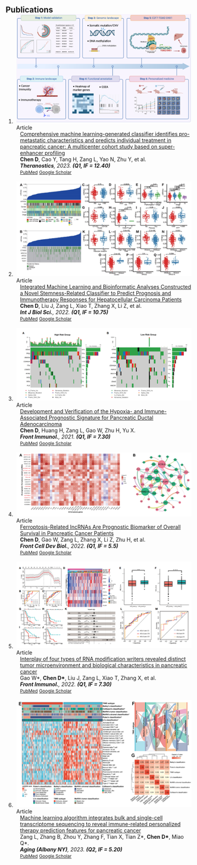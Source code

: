 
<h2 id="publications" style="margin: 2px 0px -15px;">Publications</h2>

<div class="publications"> 
<ol class="bibliography">

<li>
<div class="pub-row">

  <div class="col-sm-3 abbr" style="position: relative;padding-right: 5px;padding-left: 5px;">
    <img src="assets/img/01.png" class="teaser img-fluid z-depth-1">
    <abbr class="badge">Article</abbr>
  </div>

  <div class="col-sm-9" style="position: relative;padding-right: 5x;padding-left: 15px;">
    <div class="title"><a href="https://pubmed.ncbi.nlm.nih.gov/37351165/"> Comprehensive machine learning-generated classifier identifies pro-metastatic characteristics and predicts individual treatment in pancreatic cancer: A multicenter cohort study based on super-enhancer profiling</a></div>
    <div class="author"><strong>Chen D</strong>, Cao Y, Tang H, Zang L, Yao N, Zhu Y, et al.</div>
    <div class="periodical"><em><strong>Theranostics</strong>, 2023. <strong>(Q1, IF = 12.40)</strong></em></div>
    <div class="links">
    <a href="https://pubmed.ncbi.nlm.nih.gov/37351165/" class="btn btn-sm z-depth-0" role="button" target="_blank" style="font-size:12px;">PubMed</a>
    <a href="https://scholar.google.com/scholar?hl=en&as_sdt=0%2C5&q=Comprehensive+machine+learning-generated+classifier+identifies+pro-metastatic+characteristics+and+predicts+individual+treatment+in+pancreatic+cancer%3A+A+multicenter+cohort+study+based+on+super-enhancer+profiling.&btnG=" class="btn btn-sm z-depth-0" role="button" target="_blank" style="font-size:12px;">Google Scholar</a>
    </div>
  </div>
</div>
</li>

<br>

<li>
<div class="pub-row">

  <div class="col-sm-3 abbr" style="position: relative;padding-right: 5px;padding-left: 5px;">
    <img src="assets/img/02.png" class="teaser img-fluid z-depth-1">
    <abbr class="badge">Article</abbr>
  </div>

  <div class="col-sm-9" style="position: relative;padding-right: 5x;padding-left: 15px;">
    <div class="title"><a href="https://pubmed.ncbi.nlm.nih.gov/34975338/">Integrated Machine Learning and Bioinformatic Analyses Constructed a Novel Stemness-Related Classifier to Predict Prognosis and Immunotherapy Responses for Hepatocellular Carcinoma Patients</a></div>
    <div class="author"><strong>Chen D</strong>, Liu J, Zang L, Xiao T, Zhang X, Li Z, et al. </div>
    <div class="periodical"><em><strong>Int J Biol Sci.</strong>, 2022. <strong>(Q1, IF = 10.75)</strong></em></div>
    <div class="links">
    <a href="https://pubmed.ncbi.nlm.nih.gov/34975338/" class="btn btn-sm z-depth-0" role="button" target="_blank" style="font-size:12px;">PubMed</a>
    <a href="https://scholar.google.com/scholar?hl=en&as_sdt=0%2C5&q=Integrated+Machine+Learning+and+Bioinformatic+Analyses+Constructed+a+Novel+Stemness-Related+Classifier+to+Predict+Prognosis+and+Immunotherapy+Responses+for+Hepatocellular+Carcinoma+Patients.&btnG=" class="btn btn-sm z-depth-0" role="button" target="_blank" style="font-size:12px;">Google Scholar</a>
    </div>
  </div>
</div>
</li>

<br>

<li>
<div class="pub-row">

  <div class="col-sm-3 abbr" style="position: relative;padding-right: 5px;padding-left: 5px;">
    <img src="assets/img/03.png" class="teaser img-fluid z-depth-1">
    <abbr class="badge">Article</abbr>
  </div>

  <div class="col-sm-9" style="position: relative;padding-right: 5x;padding-left: 15px;">
    <div class="title"><a href="https://pubmed.ncbi.nlm.nih.gov/34691034/">Development and Verification of the Hypoxia- and Immune-Associated Prognostic Signature for Pancreatic Ductal Adenocarcinoma</a></div>
    <div class="author"><strong>Chen D</strong>, Huang H, Zang L, Gao W, Zhu H, Yu X.</div>
    <div class="periodical"><em><strong>Front Immunol.</strong>, 2021. <strong>(Q1, IF = 7.30)</strong></em></div>
    <div class="links">
      <a href="https://pubmed.ncbi.nlm.nih.gov/34691034/" class="btn btn-sm z-depth-0" role="button" target="_blank" style="font-size:12px;">PubMed</a>
    <a href="https://scholar.google.com/scholar?hl=en&as_sdt=0%2C5&q=Development+and+Verification+of+the+Hypoxia-+and+Immune-Associated+Prognostic+Signature+for+Pancreatic+Ductal+Adenocarcinoma&btnG=" class="btn btn-sm z-depth-0" role="button" target="_blank" style="font-size:12px;">Google Scholar</a>
    </div>
  </div>
</div>
</li>


<br>


<li>
<div class="pub-row">

  <div class="col-sm-3 abbr" style="position: relative;padding-right: 5px;padding-left: 5px;">
    <img src="assets/img/04.png" class="teaser img-fluid z-depth-1">
    <abbr class="badge">Article</abbr>
  </div>

  <div class="col-sm-9" style="position: relative;padding-right: 5x;padding-left: 15px;">
    <div class="title"><a href="https://pubmed.ncbi.nlm.nih.gov/35223846/">Ferroptosis-Related IncRNAs Are Prognostic Biomarker of Overall Survival in Pancreatic Cancer Patients</a></div>
    <div class="author"><strong>Chen D</strong>, Gao W, Zang L, Zhang X, Li Z, Zhu H, et al.</div>
    <div class="periodical"><em><strong>Front Cell Dev Biol.</strong>, 2022. <strong>(Q1, IF = 5.5)</strong></em></div>
    <div class="links">
       <a href="https://pubmed.ncbi.nlm.nih.gov/35223846/" class="btn btn-sm z-depth-0" role="button" target="_blank" style="font-size:12px;">PubMed</a>
    <a href="https://scholar.google.com/scholar?hl=en&as_sdt=0%2C5&q=Ferroptosis-Related+IncRNAs+Are+Prognostic+Biomarker+of+Overall+Survival+in+Pancreatic+Cancer+Patients&btnG=" class="btn btn-sm z-depth-0" role="button" target="_blank" style="font-size:12px;">Google Scholar</a>
    </div>
  </div>
</div>
</li>



<br>



<li>
<div class="pub-row">

  <div class="col-sm-3 abbr" style="position: relative;padding-right: 5px;padding-left: 5px;">
    <img src="assets/img/05.png" class="teaser img-fluid z-depth-1">
    <abbr class="badge">Article</abbr>
  </div>

  <div class="col-sm-9" style="position: relative;padding-right: 5x;padding-left: 15px;">
    <div class="title"><a href="https://pubmed.ncbi.nlm.nih.gov/36601127/">Interplay of four types of RNA modification writers revealed distinct tumor microenvironment and biological characteristics in pancreatic cancer</a></div>
    <div class="author">Gao W*, <strong>Chen D*</strong>, Liu J, Zang L, Xiao T, Zhang X, et al.</div>
    <div class="periodical"><em><strong>Front Immunol.</strong>, 2022. <strong>(Q1, IF = 7.30)</strong></em></div>
    <div class="links">
       <a href="https://pubmed.ncbi.nlm.nih.gov/36601127/" class="btn btn-sm z-depth-0" role="button" target="_blank" style="font-size:12px;">PubMed</a>
    <a href="https://scholar.google.com/scholar?hl=en&as_sdt=0%2C5&q=Interplay+of+four+types+of+RNA+modification+writers+revealed+distinct+tumor+microenvironment+and+biological+characteristics+in+pancreatic+cancer.&btnG=" class="btn btn-sm z-depth-0" role="button" target="_blank" style="font-size:12px;">Google Scholar</a>
    </div>
  </div>
</div>
</li>




<br>



<li>
<div class="pub-row">

  <div class="col-sm-3 abbr" style="position: relative;padding-right: 5px;padding-left: 5px;">
    <img src="assets/img/06.png" class="teaser img-fluid z-depth-1">
    <abbr class="badge">Article</abbr>
  </div>

  <div class="col-sm-9" style="position: relative;padding-right: 5x;padding-left: 15px;">
    <div class="title"><a href="https://pubmed.ncbi.nlm.nih.gov/38095640/">Machine learning algorithm integrates bulk and single-cell transcriptome sequencing to reveal immune-related personalized therapy prediction features for pancreatic cancer</a></div>
    <div class="author">Zang L, Zhang B, Zhou Y, Zhang F, Tian X, Tian Z*, <strong>Chen D*</strong>, Miao Q*.</div>
    <div class="periodical"><em><strong>Aging (Albany NY)</strong>, 2023. <strong>(Q2, IF = 5.20)</strong></em></div>
    <div class="links">
       <a href="https://pubmed.ncbi.nlm.nih.gov/38095640/" class="btn btn-sm z-depth-0" role="button" target="_blank" style="font-size:12px;">PubMed</a>
    <a href="https://scholar.google.com/scholar?hl=en&as_sdt=0%2C5&q=Machine+learning+algorithm+integrates+bulk+and+single-cell+transcriptome+sequencing+to+reveal+immune-related+personalized+therapy+prediction+features+for+pancreatic+cancer&btnG=" class="btn btn-sm z-depth-0" role="button" target="_blank" style="font-size:12px;">Google Scholar</a>
    </div>
  </div>
</div>
</li>

</ol>
</div>

